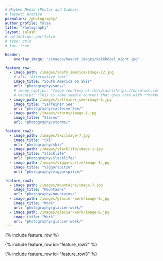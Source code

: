```yaml
---
# Maybee Media (Photos and Videos)
# layout: archive
permalink: /photography/
author_profile: false
title: "Photography"
layout: splash
# collection: portfolio
# type: grid
# toc: true

header: 
    overlay_image: "/images/header_images/kalkkögel_night.jpg"

feature_row:
  - image_path: /images/south_america/image-12.jpg
    # alt: "Alternative text"
    image_title: "South America on Skis"
    url: "photography/saos/"
    # image_caption: "Image courtesy of [Unsplash](https://unsplash.com/)"
    # excerpt: "This is some sample content that goes here with **Markdown** formatting."
  - image_path: /images/salfeiner_see/image-6.jpg
    image_title: "Salfeiner See"
    url: "photography/salfeinerSee/"
  - image_path: /images/storms/image-1.jpg
    image_title: "Storms"
    url: "photography/storms/"

feature_row2:
  - image_path: /images/ski/image-7.jpg
    image_title: "Ski"
    url: "photography/ski/"
  - image_path: /images/slacklife/image-1.jpg
    image_title: "Slacklife"
    url: "photography/slacklife/"
  - image_path: /images/viggarspitze/image-5.jpg
    image_title: "Viggarspitze"
    url: "photography/viggarspitze/"

feature_row3:
  - image_path: /images/mountains/image-7.jpg
    image_title: "Mountains"
    url: "photography/mountains/"
  - image_path: /images/glacier-work/image-6.jpg
    image_title: "Work"
    url: "photography/glacier-work/"
  - image_path: /images/glacier-work/image-6.jpg
    image_title: "Work"
    url: "photography/glacier-work/"
---
```


{% include feature_row %}

{% include feature_row id="feature_row2" %}

{% include feature_row id="feature_row3" %}

<!-- 

[![Salfeiner See](/images/salfeinerSeeSunset.jpg)](./salfeinerSee/ "Redirect to homepage")
<a href="./salfeinerSee/">Salfeiner See</a>

  feature_row3:
  - image_path: /images/nordkette/image-10.jpg
    image_title: "Nordkette"
    url: "photography/nordkette/"
  - image_path: /images/mountains/image-2.jpg
    image_title: "Mountains"
    url: "photography/mountains/"
  - image_path: /images/glacier-work/image-2.jpg
    image_title: "Glacier Work"
    url: "photography/glacier-work/"
-->